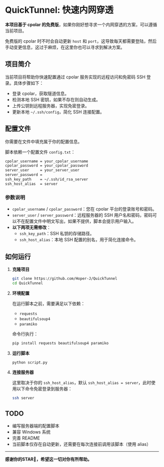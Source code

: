 # QuickTunnel: 快速内网穿透

**本项目基于 cpolar 的免费版**，如果你刚好想寻求一个内网穿透的方案，可以遵循当前项目。

免费版的 cpolar 时不时会自动更新 `host` 和 `port`，这导致每天都需要登陆，然后手动变更信息，这过于麻烦，在这里你也可以寻求到解决方案。

## 项目简介

当前项目将帮助你快速配置通过 cpolar 服务实现的远程访问和免密码 SSH 登录。具体步骤如下：

- 登录 cpolar，获取隧道信息。
- 检测本地 SSH 密钥，如果不存在则自动生成。
- 上传公钥到远程服务器，实现免密登录。
- 更新本地 `~/.ssh/config`，简化 SSH 连接配置。

## 配置文件

你需要在文件中填充属于你的配置信息。

脚本依赖一个配置文件 `config.txt`：

```txt
cpolar_username = your_cpolar_username
cpolar_password = your_cpolar_password
server_user     = your_server_user
server_password = 
ssh_key_path    = ~/.ssh/id_rsa_server
ssh_host_alias  = server
```

### 参数说明

- `cpolar_username` / `cpolar_password`：您在 cpolar 平台的登录账号和密码。
- `server_user` / `server_password`：远程服务器的 SSH 用户名和密码，密码可以不在配置文件中明文写出，如果不提供，脚本会提示用户输入。
- **以下两项无需修改**：
  - `ssh_key_path`：SSH 私钥的存储路径。
  - `ssh_host_alias`：本地 SSH 配置的别名，用于简化连接命令。

## 如何运行

1. **克隆项目**

   ```bash
   git clone https://github.com/Hoper-J/QuickTunnel
   cd QuickTunnel
   ```

2. **环境配置**

   在运行脚本之前，需要满足以下依赖：

   - `requests`
   - `beautifulsoup4`
   - `paramiko`

   命令行执行：

   ```bash
   pip install requests beautifulsoup4 paramiko
   ```

3. **运行脚本**

   ```bash
   python script.py
   ```

4. **连接服务器**

   这里取决于你的 `ssh_host_alias`，默认 `ssh_host_alias = server`，此时使用以下命令免密登录到服务器：

   ```bash
   ssh server
   ```

## TODO

- 编写服务器端的配置脚本
- 兼容 Windows 系统
- 完善 README
- 当前脚本仅存在自动更新，还需要在每次连接前调用该脚本（使用 alias）

---

**感谢你的STAR🌟，希望这一切对你有所帮助。**